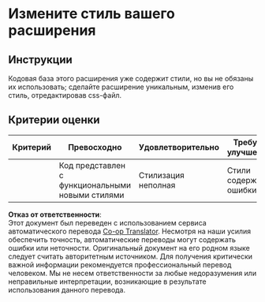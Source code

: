 <!--
CO_OP_TRANSLATOR_METADATA:
{
  "original_hash": "e3c6f2a03c2336e60412612d870af547",
  "translation_date": "2025-08-25T23:42:13+00:00",
  "source_file": "5-browser-extension/1-about-browsers/assignment.md",
  "language_code": "ru"
}
-->
# Измените стиль вашего расширения

## Инструкции

Кодовая база этого расширения уже содержит стили, но вы не обязаны их использовать; сделайте расширение уникальным, изменив его стиль, отредактировав css-файл.

## Критерии оценки

| Критерий | Превосходно                                  | Удовлетворительно     | Требует улучшений  |
| -------- | -------------------------------------------- | --------------------- | ------------------ |
|          | Код представлен с функциональными новыми стилями | Стилизация неполная   | Стили содержат ошибки |

**Отказ от ответственности**:  
Этот документ был переведен с использованием сервиса автоматического перевода [Co-op Translator](https://github.com/Azure/co-op-translator). Несмотря на наши усилия обеспечить точность, автоматические переводы могут содержать ошибки или неточности. Оригинальный документ на его родном языке следует считать авторитетным источником. Для получения критически важной информации рекомендуется профессиональный перевод человеком. Мы не несем ответственности за любые недоразумения или неправильные интерпретации, возникающие в результате использования данного перевода.